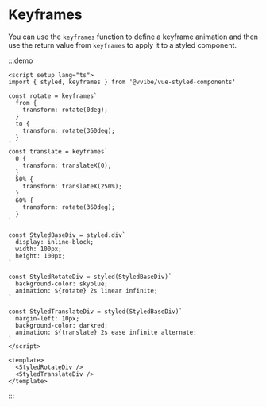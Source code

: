 # Keyframes

You can use the `keyframes` function to define a keyframe animation and then use the return value from `keyframes` to
apply it to
a styled component.

:::demo

```vue
<script setup lang="ts">
import { styled, keyframes } from '@vvibe/vue-styled-components'

const rotate = keyframes`
  from {
    transform: rotate(0deg);
  }
  to {
    transform: rotate(360deg);
  }
`
const translate = keyframes`
  0 {
    transform: translateX(0);
  }
  50% {
    transform: translateX(250%);
  }
  60% {
    transform: rotate(360deg);
  }
`

const StyledBaseDiv = styled.div`
  display: inline-block;
  width: 100px;
  height: 100px;
`

const StyledRotateDiv = styled(StyledBaseDiv)`
  background-color: skyblue;
  animation: ${rotate} 2s linear infinite;
`

const StyledTranslateDiv = styled(StyledBaseDiv)`
  margin-left: 10px;
  background-color: darkred;
  animation: ${translate} 2s ease infinite alternate;
`
</script>

<template>
  <StyledRotateDiv />
  <StyledTranslateDiv />
</template>
```

:::
